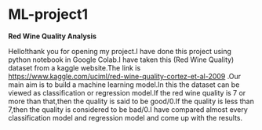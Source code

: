 # ML-project1
**Red Wine Quality Analysis**

Hello!thank you for opening my project.I have done this project using python notebook in Google Colab.I have taken this (Red Wine Quality) dataset from a kaggle website.The link is https://www.kaggle.com/uciml/red-wine-quality-cortez-et-al-2009 .Our main aim is to build a machine learning model.In this the dataset can be viewed as classification or regression model.If the red wine quality is 7 or more than that,then the quality is said to be good/0.If the quality is less than 7,then the quality is considered to be bad/0.I have compared almost every classification model and regression model and come up with the results.

